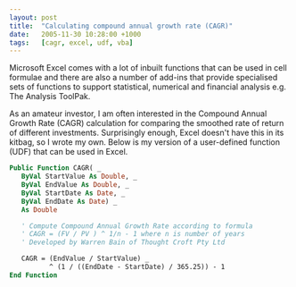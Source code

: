 ```yaml
---
layout: post
title:  "Calculating compound annual growth rate (CAGR)"
date:   2005-11-30 10:28:00 +1000
tags:   [cagr, excel, udf, vba]
---
```


Microsoft Excel comes with a lot of inbuilt functions that can be used
in cell formulae and there are also a number of add-ins that provide
specialised sets of functions to support statistical, numerical and
financial analysis e.g. The Analysis ToolPak.

As an amateur investor, I am often interested in the Compound Annual
Growth Rate (CAGR) calculation for comparing the smoothed rate of return
of different investments. Surprisingly enough, Excel doesn't have this
in its kitbag, so I wrote my own. Below is my version of a user-defined
function (UDF) that can be used in Excel.

```vb
Public Function CAGR( _
   ByVal StartValue As Double, _
   ByVal EndValue As Double, _
   ByVal StartDate As Date, _
   ByVal EndDate As Date) _
   As Double

   ' Compute Compound Annual Growth Rate according to formula
   ' CAGR = (FV / PV ) ^ 1/n - 1 where n is number of years
   ' Developed by Warren Bain of Thought Croft Pty Ltd

   CAGR = (EndValue / StartValue) _
          ^ (1 / ((EndDate - StartDate) / 365.25)) - 1
End Function
```
